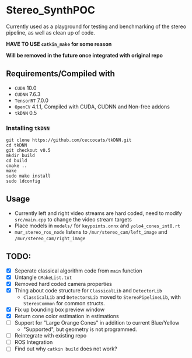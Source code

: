 # Stereo_SynthPOC
Currently used as a playground for testing and benchmarking of the stereo pipeline, as well as clean up of code.

**HAVE TO USE `catkin_make` for some reason**

**Will be removed in the future once integrated with original repo**

## Requirements/Compiled with
 - `CUDA` 10.0
 - `CUDNN` 7.6.3
 - `TensorRT` 7.0.0
 - `OpenCV` 4.1.1, Compiled with CUDA, CUDNN and Non-free addons
 - `tkDNN` 0.5

### Installing `tkDNN`
```
git clone https://github.com/ceccocats/tkDNN.git
cd tkDNN
git checkout v0.5
mkdir build
cd build
cmake ..
make
sudo make install
sudo ldconfig
```

## Usage
 - Currently left and right video streams are hard coded, need to modify `src/main.cpp` to change the video stream targets
 - Place models in `models/` for `keypoints.onnx` and `yolo4_cones_int8.rt`
 - `mur_stereo_ros_node` listens to `/mur/stereo_cam/left_image` and `/mur/stereo_cam/right_image`

## TODO:
 - [x] Seperate classical algorithm code from `main` function
 - [x] Untangle `CMakeList.txt`
 - [x] Removed hard coded camera properties
 - [x] Thing about code structure for `ClassicalLib` and `DetectorLib`
    - `ClassicalLib` and `DetectorsLib` moved to `StereoPipelineLib`, with `StereoCommon` for common structs.
 - [x] Fix up bounding box preview window
 - [x] Return cone color estimation in estimations
 - [ ] Support for "Large Orange Cones" in addition to current Blue/Yellow
   - "Supported", but geometry is not programmed.
 - [ ] Reintegrate with existing repo
 - [ ] ROS Integration
 - [ ] Find out why `catkin build` does not work?